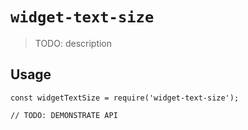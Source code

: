 # `widget-text-size`

> TODO: description

## Usage

```
const widgetTextSize = require('widget-text-size');

// TODO: DEMONSTRATE API
```
